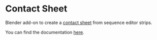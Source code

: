 # Contact Sheet
Blender add-on to create a [contact sheet](https://en.wikipedia.org/wiki/Contact_print) from sequence editor strips.

You can find the documentation [here](https://studio.blender.org/tools/addons/contactsheet).
